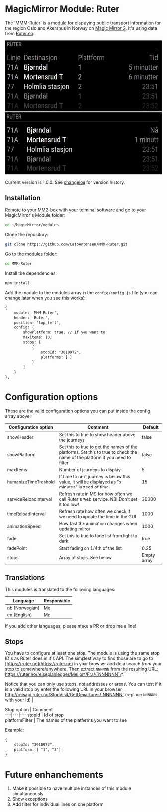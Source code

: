 # MagicMirror Module: Ruter
The 'MMM-Ruter' is a module for displaying public transport information for the region Oslo and Akershus in Norway on [Magic Mirror 2](https://magicmirror.builders/). It's using data from [Ruter.no](http://reisapi.ruter.no/help).

![Full](images/MMM-Ruter_Full.png) 
![Simple](images/MMM-Ruter_Simple.png)

Current version is 1.0.0. See [changelog](CHANGELOG.md "Version history") for version history.

## Installation

Remote to your MM2-box with your terminal software and go to your MagicMirror's Module folder:
````bash
cd ~/MagicMirror/modules
````

Clone the repository:
````bash
git clone https://github.com/CatoAntonsen/MMM-Ruter.git
````

Go to the modules folder:
````bash
cd MMM-Ruter
````

Install the dependencies:
````bash
npm install
````

Add the module to the modules array in the `config/config.js` file (you can change later when you see this works):
```
{
	module: 'MMM-Ruter',
	header: 'Ruter',
	position: 'top_left',
	config: {
		showPlatform: true, // If you want to 
		maxItems: 10,
		stops: [
			{
				stopId: "3010972",
				platforms: [ ]
			}
		]
	}
},
```

# Configuration options

These are the valid configuration options you can put inside the config array above:

Configuration option | Comment | Default 
---|---|---
showHeader | Set this to true to show header above the journeys | false
showPlatform | Set this to true to get the names of the platforms. Set this to true to check the name of the platform if you need to filter  | false
maxItems | Number of journeys to display | 5 
humanizeTimeTreshold | If time to next journey is below this value, it will be displayed as "x minutes" instead of time | 15 
serviceReloadInterval | Refresh rate in MS for how often we call Ruter's web service. NB! Don't set it too low! | 30000 
timeReloadInterval | Refresh rate how often we check if we need to update the time in the GUI | 1000 
animationSpeed | How fast the animation changes when updating mirror | 1000  
fade | Set this to true to fade list from light to dark | true  
fadePoint | Start fading on 1/4th of the list | 0.25
stops | Array of stops. See below | Empty array

## Translations

This modules is translated to the following languages:

Language | Responsible
---|---
nb (Norwegian) | Me
en (English) | Me

If you add other languages, please make a PR or drop me a line!

## Stops
You have to configure at least one stop. The module is using the same stop ID's as Ruter does in it's API. The simplest way to find those are to go to [https://ruter.no](https://ruter.no) in your browser and do a search _from_ your stop to somewhere/anywhere. Then extract `NNNNNN` from the resulting URL: https://ruter.no/reiseplanlegger/Mellom/Fra/(`NNNNNN`)*. 

Notice that you can only use stops, not addresses or areas. You can test if it is a valid stop by enter the following URL in your browser http://reisapi.ruter.no/StopVisit/GetDepartures/`NNNNNN` (replace `NNNNNN` with your id) | 

Stop option | Comment  
---|---|---
stopId | Id of stop  
platformFilter | The names of the platforms you want to see

Example:
```
{
	stopId: "3010972",
	platform: [ "1", "3"]
}

``` 

# Future enhanchements

1. Make it possible to have multiple instances of this module simultaneously
2. Show exceptions
3. Add filter for individual lines on one platform
